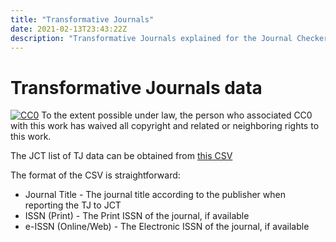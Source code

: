 ```yaml
---
title: "Transformative Journals"
date: 2021-02-13T23:43:22Z
description: "Transformative Journals explained for the Journal Checker Tool: Plan S Compliance Validator."
---
```


# Transformative Journals data

<p xmlns:dct="http://purl.org/dc/terms/">
  <a rel="license"
     href="http://creativecommons.org/publicdomain/zero/1.0/"><img src="https://licensebuttons.net/p/zero/1.0/88x31.png" style="border-style: none;" alt="CC0" /></a> To the extent possible under law, <span rel="dct:publisher" resource="[_:publisher]">the person who associated CC0</span> with this work has waived all copyright and related or neighboring rights to this work.
</p>

The JCT list of TJ data can be obtained from [this CSV](https://docs.google.com/spreadsheets/d/e/2PACX-1vT2SPOjVU4CKhP7FHOgaf0aRsjSOt-ApwLOy44swojTDFsWlZAIZViC0gdbmxJaEWxdJSnUmNoAnoo9/pub?gid=0&single=true&output=csv)

The format of the CSV is straightforward:

* Journal Title - The journal title according to the publisher when reporting the TJ to JCT
* ISSN (Print) - The Print ISSN of the journal, if available
* e-ISSN (Online/Web) - The Electronic ISSN of the journal, if available



